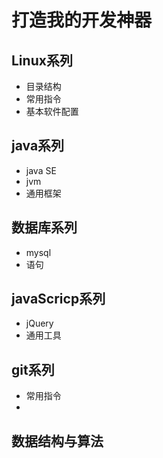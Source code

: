 
# 打造我的开发神器

## Linux系列

* 目录结构
* 常用指令
* 基本软件配置

## java系列

* java SE
* jvm
* 通用框架

## 数据库系列

* mysql
* 语句

## javaScricp系列

* jQuery
* 通用工具

## git系列
* 常用指令
* 

## 数据结构与算法 


